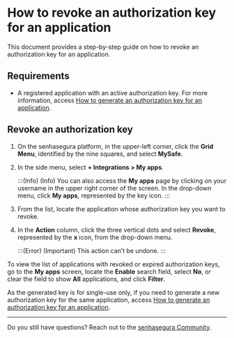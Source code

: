 # How to revoke an authorization key for an application

This document provides a step-by-step guide on how to revoke an authorization key for an application.

## Requirements

* A registered application with an active authorization key. For more information, access [How to generate an authorization key for an application](/v3-33/docs/mysafe-myapps-how-to-generate-an-authorization-key).

## Revoke an authorization key

1. On the senhasegura platform, in the upper-left corner, click the **Grid Menu**, identified by the nine squares, and select **MySafe**.
2. In the side menu, select **+ Integrations > My apps**.
    
    :::(Info) (Info)
    You can also access the **My apps** page by clicking on your username in the upper right corner of the screen. In the drop-down menu, click **My apps**, represented by the key icon.
    :::
    
 3. From the list, locate the application whose authorization key you want to revoke.
 4. In the **Action** column, click the three vertical dots and select **Revoke**, represented by the **x** icon, from the drop-down menu.

    :::(Error) (Important)
    This action can’t be undone.
    :::

To view the list of applications with revoked or expired authorization keys, go to the **My apps** screen, locate the **Enable** search field, select **No**, or clear the field to show **All** applications, and click **Filter**.

As the generated key is for single-use only, if you need to generate a new authorization key for the same application, access [How to generate an authorization key for an application](/v3-33/docs/mysafe-myapps-how-to-generate-an-authorization-key).


* * *

Do you still have questions? Reach out to the [senhasegura Community](https://community.senhasegura.io/).


